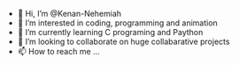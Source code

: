 - 👋 Hi, I’m @Kenan-Nehemiah
- 👀 I’m interested in coding, programming and animation
- 🌱 I’m currently learning C programing and Paython
- 💞️ I’m looking to collaborate on huge collabarative projects
- 📫 How to reach me ...

<!---
Kenan-Nehemiah/Kenan-Nehemiah is a ✨ special ✨ repository because its `README.md` (this file) appears on your GitHub profile.
You can click the Preview link to take a look at your changes.
--->
